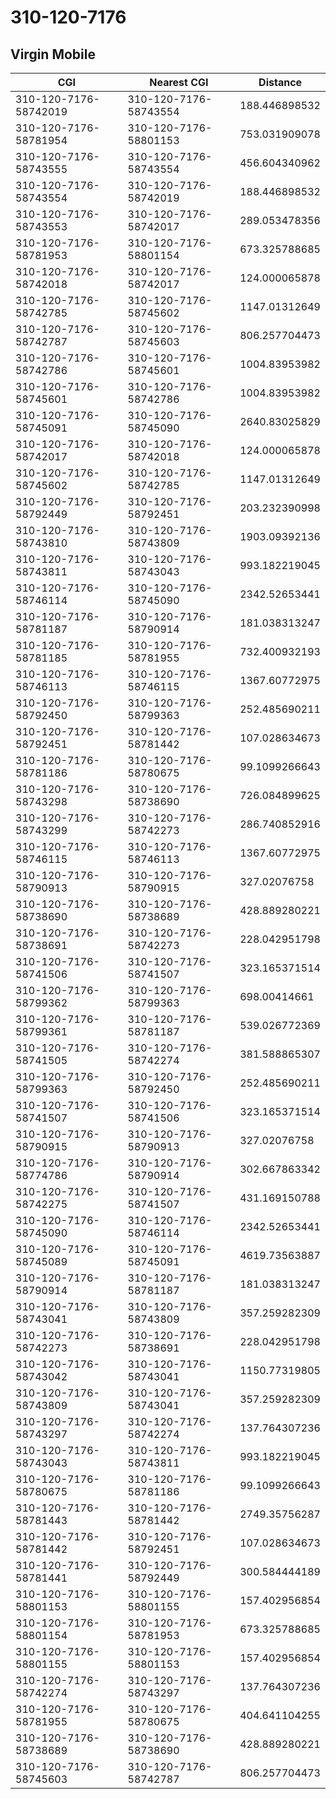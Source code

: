 # 310-120-7176
## Virgin Mobile


| CGI | Nearest CGI | Distance |
|-----|-------------|----------|
| 310-120-7176-58742019 | 310-120-7176-58743554 | 188.446898532 |
| 310-120-7176-58781954 | 310-120-7176-58801153 | 753.031909078 |
| 310-120-7176-58743555 | 310-120-7176-58743554 | 456.604340962 |
| 310-120-7176-58743554 | 310-120-7176-58742019 | 188.446898532 |
| 310-120-7176-58743553 | 310-120-7176-58742017 | 289.053478356 |
| 310-120-7176-58781953 | 310-120-7176-58801154 | 673.325788685 |
| 310-120-7176-58742018 | 310-120-7176-58742017 | 124.000065878 |
| 310-120-7176-58742785 | 310-120-7176-58745602 | 1147.01312649 |
| 310-120-7176-58742787 | 310-120-7176-58745603 | 806.257704473 |
| 310-120-7176-58742786 | 310-120-7176-58745601 | 1004.83953982 |
| 310-120-7176-58745601 | 310-120-7176-58742786 | 1004.83953982 |
| 310-120-7176-58745091 | 310-120-7176-58745090 | 2640.83025829 |
| 310-120-7176-58742017 | 310-120-7176-58742018 | 124.000065878 |
| 310-120-7176-58745602 | 310-120-7176-58742785 | 1147.01312649 |
| 310-120-7176-58792449 | 310-120-7176-58792451 | 203.232390998 |
| 310-120-7176-58743810 | 310-120-7176-58743809 | 1903.09392136 |
| 310-120-7176-58743811 | 310-120-7176-58743043 | 993.182219045 |
| 310-120-7176-58746114 | 310-120-7176-58745090 | 2342.52653441 |
| 310-120-7176-58781187 | 310-120-7176-58790914 | 181.038313247 |
| 310-120-7176-58781185 | 310-120-7176-58781955 | 732.400932193 |
| 310-120-7176-58746113 | 310-120-7176-58746115 | 1367.60772975 |
| 310-120-7176-58792450 | 310-120-7176-58799363 | 252.485690211 |
| 310-120-7176-58792451 | 310-120-7176-58781442 | 107.028634673 |
| 310-120-7176-58781186 | 310-120-7176-58780675 | 99.1099266643 |
| 310-120-7176-58743298 | 310-120-7176-58738690 | 726.084899625 |
| 310-120-7176-58743299 | 310-120-7176-58742273 | 286.740852916 |
| 310-120-7176-58746115 | 310-120-7176-58746113 | 1367.60772975 |
| 310-120-7176-58790913 | 310-120-7176-58790915 | 327.02076758 |
| 310-120-7176-58738690 | 310-120-7176-58738689 | 428.889280221 |
| 310-120-7176-58738691 | 310-120-7176-58742273 | 228.042951798 |
| 310-120-7176-58741506 | 310-120-7176-58741507 | 323.165371514 |
| 310-120-7176-58799362 | 310-120-7176-58799363 | 698.00414661 |
| 310-120-7176-58799361 | 310-120-7176-58781187 | 539.026772369 |
| 310-120-7176-58741505 | 310-120-7176-58742274 | 381.588865307 |
| 310-120-7176-58799363 | 310-120-7176-58792450 | 252.485690211 |
| 310-120-7176-58741507 | 310-120-7176-58741506 | 323.165371514 |
| 310-120-7176-58790915 | 310-120-7176-58790913 | 327.02076758 |
| 310-120-7176-58774786 | 310-120-7176-58790914 | 302.667863342 |
| 310-120-7176-58742275 | 310-120-7176-58741507 | 431.169150788 |
| 310-120-7176-58745090 | 310-120-7176-58746114 | 2342.52653441 |
| 310-120-7176-58745089 | 310-120-7176-58745091 | 4619.73563887 |
| 310-120-7176-58790914 | 310-120-7176-58781187 | 181.038313247 |
| 310-120-7176-58743041 | 310-120-7176-58743809 | 357.259282309 |
| 310-120-7176-58742273 | 310-120-7176-58738691 | 228.042951798 |
| 310-120-7176-58743042 | 310-120-7176-58743041 | 1150.77319805 |
| 310-120-7176-58743809 | 310-120-7176-58743041 | 357.259282309 |
| 310-120-7176-58743297 | 310-120-7176-58742274 | 137.764307236 |
| 310-120-7176-58743043 | 310-120-7176-58743811 | 993.182219045 |
| 310-120-7176-58780675 | 310-120-7176-58781186 | 99.1099266643 |
| 310-120-7176-58781443 | 310-120-7176-58781442 | 2749.35756287 |
| 310-120-7176-58781442 | 310-120-7176-58792451 | 107.028634673 |
| 310-120-7176-58781441 | 310-120-7176-58792449 | 300.584444189 |
| 310-120-7176-58801153 | 310-120-7176-58801155 | 157.402956854 |
| 310-120-7176-58801154 | 310-120-7176-58781953 | 673.325788685 |
| 310-120-7176-58801155 | 310-120-7176-58801153 | 157.402956854 |
| 310-120-7176-58742274 | 310-120-7176-58743297 | 137.764307236 |
| 310-120-7176-58781955 | 310-120-7176-58780675 | 404.641104255 |
| 310-120-7176-58738689 | 310-120-7176-58738690 | 428.889280221 |
| 310-120-7176-58745603 | 310-120-7176-58742787 | 806.257704473 |
